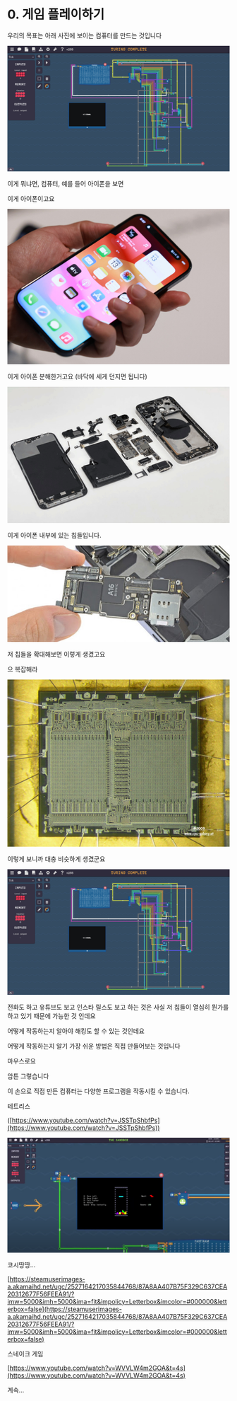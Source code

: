 # 0. 게임 플레이하기

우리의 목표는 아래 사진에 보이는 컴퓨터를 만드는 것입니다

![image.png](/images/0_게임_플레이하기/image.png)

이게 뭐냐면, 컴퓨터, 예를 들어 아이폰을 보면

이게 아이폰이고요

![image.png](/images/0_게임_플레이하기/image_1.png)

이게 아이폰 분해한거고요 (바닥에 세게 던지면 됩니다)

![image.png](/images/0_게임_플레이하기/image_2.png)

이게 아이폰 내부에 있는 칩들입니다. 

![image.png](/images/0_게임_플레이하기/image_3.png)

저 칩들을 확대해보면 이렇게 생겼고요

으 복잡해라

![image.png](/images/0_게임_플레이하기/image_4.png)

이렇게 보니까 대충 비슷하게 생겼군요

![image.png](/images/0_게임_플레이하기/image_5.png)

전화도 하고 유튜브도 보고 인스타 릴스도 보고 하는 것은 사실 저 칩들이 열심히 뭔가를 하고 있기 때문에 가능한 것 인데요

 

어떻게 작동하는지 알아야 해킹도 할 수 있는 것인데요

어떻게 작동하는지 알기 가장 쉬운 방법은 직접 만들어보는 것입니다

마우스로요

암튼 그렇습니다

이 손으로 직접 만든 컴퓨터는 다양한 프로그램을 작동시킬 수 있습니다.

테트리스 

([https://www.youtube.com/watch?v=JSSTpShbfPs](https://www.youtube.com/watch?v=JSSTpShbfPs))

![image.png](/images/0_게임_플레이하기/image_6.png)

코시땅땅…

[https://steamuserimages-a.akamaihd.net/ugc/2527164217035844768/87A8AA407B75F329C637CEA20312677F56FEEA91/?imw=5000&imh=5000&ima=fit&impolicy=Letterbox&imcolor=#000000&letterbox=false](https://steamuserimages-a.akamaihd.net/ugc/2527164217035844768/87A8AA407B75F329C637CEA20312677F56FEEA91/?imw=5000&imh=5000&ima=fit&impolicy=Letterbox&imcolor=#000000&letterbox=false)

스네이크 게임

[https://www.youtube.com/watch?v=WVVLW4m2GOA&t=4s](https://www.youtube.com/watch?v=WVVLW4m2GOA&t=4s)

계속…